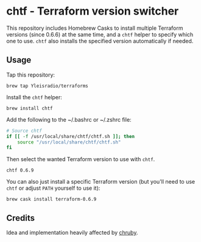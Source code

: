 # chtf - Terraform version switcher

This repository includes Homebrew Casks to install multiple Terraform versions (since 0.6.6) at the same time, and a `chtf` helper to specify which one to use. `chtf` also installs the specified version automatically if needed.

## Usage

Tap this repository:

    brew tap Yleisradio/terraforms

Install the `chtf` helper:

    brew install chtf

Add the following to the ~/.bashrc or ~/.zshrc file:

```bash
# Source chtf
if [[ -f /usr/local/share/chtf/chtf.sh ]]; then
    source "/usr/local/share/chtf/chtf.sh"
fi
```

Then select the wanted Terraform version to use with `chtf`.

    chtf 0.6.9

You can also just install a specific Terraform version (but you'll need to use `chtf` or adjust `PATH` yourself to use it):

    brew cask install terraform-0.6.9

## Credits

Idea and implementation heavily affected by [chruby](https://github.com/postmodern/chruby).
